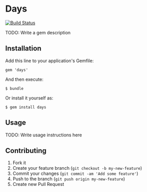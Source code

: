 # Days

[![Build Status](https://travis-ci.org/sorah/days.png?branch=master)](https://travis-ci.org/sorah/days)

TODO: Write a gem description

## Installation

Add this line to your application's Gemfile:

    gem 'days'

And then execute:

    $ bundle

Or install it yourself as:

    $ gem install days

## Usage

TODO: Write usage instructions here

## Contributing

1. Fork it
2. Create your feature branch (`git checkout -b my-new-feature`)
3. Commit your changes (`git commit -am 'Add some feature'`)
4. Push to the branch (`git push origin my-new-feature`)
5. Create new Pull Request

